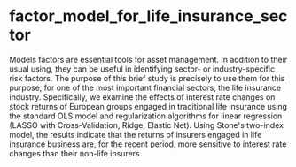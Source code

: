 # factor_model_for_life_insurance_sector

Models factors are essential tools for asset management. In addition to their usual using, they can be useful in identifying sector- or industry-specific risk factors. The purpose of this brief study is precisely to use them for this purpose, for one of the most important financial sectors, the life insurance industry. Specifically, we examine the effects of interest rate changes on stock returns of European groups engaged in traditional life insurance using the standard OLS model and regularization algorithms for linear regression (LASSO with Cross-Validation, Ridge, Elastic Net). Using Stone's two-index model, the results indicate that the returns of insurers engaged in life insurance business are, for the recent period, more sensitive to interest rate changes than their non-life insurers.

